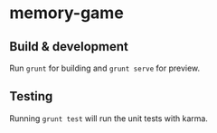 # memory-game

## Build & development

Run `grunt` for building and `grunt serve` for preview.

## Testing

Running `grunt test` will run the unit tests with karma.
